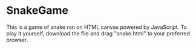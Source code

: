 # SnakeGame
This is a game of snake ran on HTML canvas powered by JavaScript.
To play it yourself, download the file and drag "snake.html" to your preferred browser.
